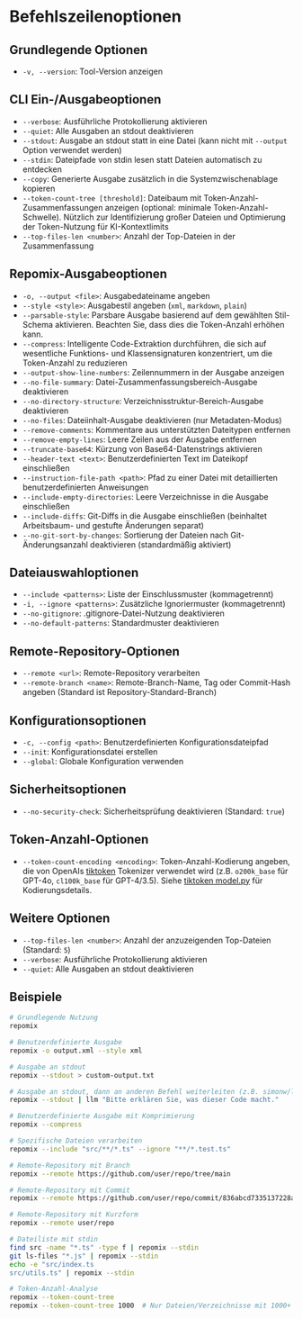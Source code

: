 # Befehlszeilenoptionen

## Grundlegende Optionen
- `-v, --version`: Tool-Version anzeigen

## CLI Ein-/Ausgabeoptionen
- `--verbose`: Ausführliche Protokollierung aktivieren
- `--quiet`: Alle Ausgaben an stdout deaktivieren
- `--stdout`: Ausgabe an stdout statt in eine Datei (kann nicht mit `--output` Option verwendet werden)
- `--stdin`: Dateipfade von stdin lesen statt Dateien automatisch zu entdecken
- `--copy`: Generierte Ausgabe zusätzlich in die Systemzwischenablage kopieren
- `--token-count-tree [threshold]`: Dateibaum mit Token-Anzahl-Zusammenfassungen anzeigen (optional: minimale Token-Anzahl-Schwelle). Nützlich zur Identifizierung großer Dateien und Optimierung der Token-Nutzung für KI-Kontextlimits
- `--top-files-len <number>`: Anzahl der Top-Dateien in der Zusammenfassung

## Repomix-Ausgabeoptionen
- `-o, --output <file>`: Ausgabedateiname angeben
- `--style <style>`: Ausgabestil angeben (`xml`, `markdown`, `plain`)
- `--parsable-style`: Parsbare Ausgabe basierend auf dem gewählten Stil-Schema aktivieren. Beachten Sie, dass dies die Token-Anzahl erhöhen kann.
- `--compress`: Intelligente Code-Extraktion durchführen, die sich auf wesentliche Funktions- und Klassensignaturen konzentriert, um die Token-Anzahl zu reduzieren
- `--output-show-line-numbers`: Zeilennummern in der Ausgabe anzeigen
- `--no-file-summary`: Datei-Zusammenfassungsbereich-Ausgabe deaktivieren
- `--no-directory-structure`: Verzeichnisstruktur-Bereich-Ausgabe deaktivieren
- `--no-files`: Dateiinhalt-Ausgabe deaktivieren (nur Metadaten-Modus)
- `--remove-comments`: Kommentare aus unterstützten Dateitypen entfernen
- `--remove-empty-lines`: Leere Zeilen aus der Ausgabe entfernen
- `--truncate-base64`: Kürzung von Base64-Datenstrings aktivieren
- `--header-text <text>`: Benutzerdefinierten Text im Dateikopf einschließen
- `--instruction-file-path <path>`: Pfad zu einer Datei mit detaillierten benutzerdefinierten Anweisungen
- `--include-empty-directories`: Leere Verzeichnisse in die Ausgabe einschließen
- `--include-diffs`: Git-Diffs in die Ausgabe einschließen (beinhaltet Arbeitsbaum- und gestufte Änderungen separat)
- `--no-git-sort-by-changes`: Sortierung der Dateien nach Git-Änderungsanzahl deaktivieren (standardmäßig aktiviert)

## Dateiauswahloptionen
- `--include <patterns>`: Liste der Einschlussmuster (kommagetrennt)
- `-i, --ignore <patterns>`: Zusätzliche Ignoriermuster (kommagetrennt)
- `--no-gitignore`: .gitignore-Datei-Nutzung deaktivieren
- `--no-default-patterns`: Standardmuster deaktivieren

## Remote-Repository-Optionen
- `--remote <url>`: Remote-Repository verarbeiten
- `--remote-branch <name>`: Remote-Branch-Name, Tag oder Commit-Hash angeben (Standard ist Repository-Standard-Branch)

## Konfigurationsoptionen
- `-c, --config <path>`: Benutzerdefinierten Konfigurationsdateipfad
- `--init`: Konfigurationsdatei erstellen
- `--global`: Globale Konfiguration verwenden

## Sicherheitsoptionen
- `--no-security-check`: Sicherheitsprüfung deaktivieren (Standard: `true`)

## Token-Anzahl-Optionen
- `--token-count-encoding <encoding>`: Token-Anzahl-Kodierung angeben, die von OpenAIs [tiktoken](https://github.com/openai/tiktoken) Tokenizer verwendet wird (z.B. `o200k_base` für GPT-4o, `cl100k_base` für GPT-4/3.5). Siehe [tiktoken model.py](https://github.com/openai/tiktoken/blob/main/tiktoken/model.py#L24) für Kodierungsdetails.

## Weitere Optionen
- `--top-files-len <number>`: Anzahl der anzuzeigenden Top-Dateien (Standard: `5`)
- `--verbose`: Ausführliche Protokollierung aktivieren
- `--quiet`: Alle Ausgaben an stdout deaktivieren

## Beispiele

```bash
# Grundlegende Nutzung
repomix

# Benutzerdefinierte Ausgabe
repomix -o output.xml --style xml

# Ausgabe an stdout
repomix --stdout > custom-output.txt

# Ausgabe an stdout, dann an anderen Befehl weiterleiten (z.B. simonw/llm)
repomix --stdout | llm "Bitte erklären Sie, was dieser Code macht."

# Benutzerdefinierte Ausgabe mit Komprimierung
repomix --compress

# Spezifische Dateien verarbeiten
repomix --include "src/**/*.ts" --ignore "**/*.test.ts"

# Remote-Repository mit Branch
repomix --remote https://github.com/user/repo/tree/main

# Remote-Repository mit Commit
repomix --remote https://github.com/user/repo/commit/836abcd7335137228ad77feb28655d85712680f1

# Remote-Repository mit Kurzform
repomix --remote user/repo

# Dateiliste mit stdin
find src -name "*.ts" -type f | repomix --stdin
git ls-files "*.js" | repomix --stdin
echo -e "src/index.ts
src/utils.ts" | repomix --stdin

# Token-Anzahl-Analyse
repomix --token-count-tree
repomix --token-count-tree 1000  # Nur Dateien/Verzeichnisse mit 1000+ Tokens anzeigen
```